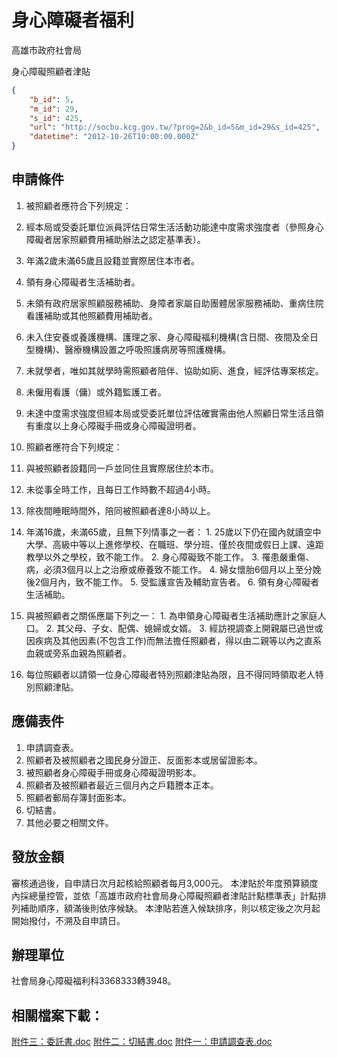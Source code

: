 # 身心障礙者福利

高雄市政府社會局

身心障礙照顧者津貼

```json
{
    "b_id": 5,
    "m_id": 29,
    "s_id": 425,
    "url": "http://socbu.kcg.gov.tw/?prog=2&b_id=5&m_id=29&s_id=425",
    "datetime": "2012-10-26T10:00:00.000Z"
}

```
## 申請條件

1. 被照顧者應符合下列規定：
  1. 經本局或受委託單位派員評估日常生活活動功能達中度需求強度者（參照身心障礙者居家照顧費用補助辦法之認定基準表）。
  2. 年滿2歲未滿65歲且設籍並實際居住本市者。
  3. 領有身心障礙者生活補助者。
  4. 未領有政府居家照顧服務補助、身障者家屬自助團體居家服務補助、重病住院看護補助或其他照顧費用補助者。
  5. 未入住安養或養護機構、護理之家、身心障礙福利機構(含日間、夜間及全日型機構)、醫療機構設置之呼吸照護病房等照護機構。
  6. 未就學者，唯如其就學時需照顧者陪伴、協助如廁、進食，經評估專案核定。
  7. 未僱用看護（傭）或外籍監護工者。
  8. 未達中度需求強度但經本局或受委託單位評估確實需由他人照顧日常生活且領有重度以上身心障礙手冊或身心障礙證明者。

2. 照顧者應符合下列規定：

  1. 與被照顧者設籍同一戶並同住且實際居住於本市。
  2. 未從事全時工作，且每日工作時數不超過4小時。
  3. 除夜間睡眠時間外，陪同被照顧者達8小時以上。
  4. 年滿16歲，未滿65歲，且無下列情事之一者：
    1. 25歲以下仍在國內就讀空中大學、高級中等以上進修學校、在職班、學分班、僅於夜間或假日上課、遠距教學以外之學校，致不能工作。
    2. 身心障礙致不能工作。
    3. 罹患嚴重傷、病，必須3個月以上之治療或療養致不能工作。
    4. 婦女懷胎6個月以上至分娩後2個月內，致不能工作。
    5. 受監護宣告及輔助宣告者。
    6. 領有身心障礙者生活補助。
  5. 與被照顧者之關係應屬下列之一：
    1. 為申領身心障礙者生活補助應計之家庭人口。
    2. 其父母、子女、配偶、媳婦或女婿。
    3. 經訪視調查上開親屬已過世或因疾病及其他因素(不包含工作)而無法擔任照顧者，得以由二親等以內之直系血親或旁系血親為照顧者。

3. 每位照顧者以請領一位身心障礙者特別照顧津貼為限，且不得同時領取老人特別照顧津貼。

## 應備表件

1. 申請調查表。
2. 照顧者及被照顧者之國民身分證正、反面影本或居留證影本。
3. 被照顧者身心障礙手冊或身心障礙證明影本。
4. 照顧者及被照顧者最近三個月內之戶籍謄本正本。
5. 照顧者郵局存簿封面影本。
6. 切結書。
7. 其他必要之相關文件。

## 發放金額

審核通過後，自申請日次月起核給照顧者每月3,000元。
本津貼於年度預算額度內採總量控管，並依「高雄市政府社會局身心障礙照顧者津貼計點標準表」計點排列補助順序，額滿後則依序候缺。
本津貼若進入候缺排序，則以核定後之次月起開始撥付，不溯及自申請日。

## 辦理單位

社會局身心障礙福利科3368333轉3948。

## 相關檔案下載：

[附件三：委託書.doc](http://socbu.kcg.gov.tw/download_file.php?file_dir=wf_content_file&url_file_name=%E9%99%84%E4%BB%B6%E4%B8%89%EF%BC%9A%E5%A7%94%E8%A8%97%E6%9B%B8.doc&file_link=WFC_1355279596_3.doc)
[附件二：切結書.doc](http://socbu.kcg.gov.tw/download_file.php?file_dir=wf_content_file&url_file_name=%E9%99%84%E4%BB%B6%E4%BA%8C%EF%BC%9A%E5%88%87%E7%B5%90%E6%9B%B8.doc&file_link=WFC_1355279596_2.doc)
[附件一：申請調查表.doc](http://socbu.kcg.gov.tw/download_file.php?file_dir=wf_content_file&url_file_name=%E9%99%84%E4%BB%B6%E4%B8%80%EF%BC%9A%E7%94%B3%E8%AB%8B%E8%AA%BF%E6%9F%A5%E8%A1%A8.doc&file_link=WFC_1355279596_1.doc)
